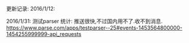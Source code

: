 更新记录:
2016/1/12:

2016/1/31:
测试parser 统计:
推送很快,不过国内用不了.收不到消息.
https://www.parse.com/apps/testparser--25#events-1453564800000-1454255999999-api_requests